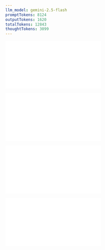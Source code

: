 ```yaml
---
llm_model: gemini-2.5-flash
promptTokens: 8124
outputTokens: 1620
totalTokens: 12843
thoughtTokens: 3099
---
```


![@](steps/_.3eb68380.md)

![@](steps/_.50575bd8.md)

![@](steps/Please%20modify%20the%20concept%20above.4f8f012f.md)

![@](steps/response.5057b000.md)